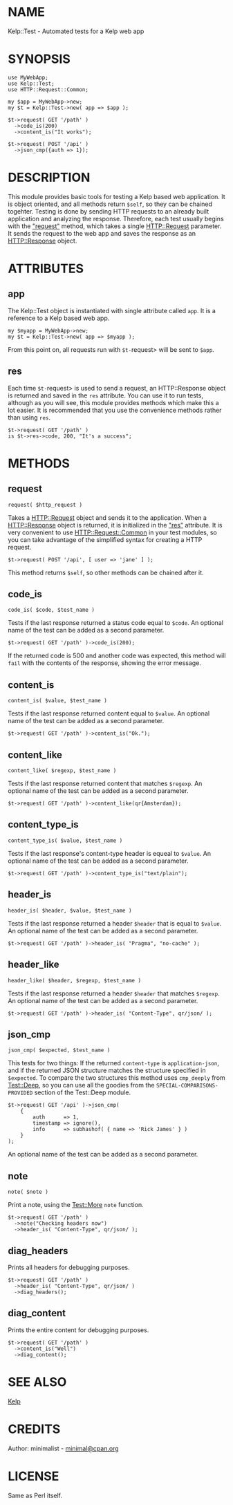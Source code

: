# NAME

Kelp::Test - Automated tests for a Kelp web app

# SYNOPSIS

    use MyWebApp;
    use Kelp::Test;
    use HTTP::Request::Common;

    my $app = MyWebApp->new;
    my $t = Kelp::Test->new( app => $app );

    $t->request( GET '/path' )
      ->code_is(200)
      ->content_is("It works");

    $t->request( POST '/api' )
      ->json_cmp({auth => 1});

# DESCRIPTION

This module provides basic tools for testing a Kelp based web application. It
is object oriented, and all methods return `$self`, so they can be chained
togehter.
Testing is done by sending HTTP requests to an already built application and
analyzing the response. Therefore, each test usually begins with the ["request"](#request)
method, which takes a single [HTTP::Request](http://search.cpan.org/perldoc?HTTP::Request) parameter. It sends the request to
the web app and saves the response as an [HTTP::Response](http://search.cpan.org/perldoc?HTTP::Response) object.

# ATTRIBUTES

## app

The Kelp::Test object is instantiated with single attribute called `app`. It
is a reference to a Kelp based web app.

    my $myapp = MyWebApp->new;
    my $t = Kelp::Test->new( app => $myapp );

From this point on, all requests run with `$t-`request> will be sent to `$app`.

## res

Each time `$t-`request> is used to send a request, an HTTP::Response object is
returned and saved in the `res` attribute. You can use it to run tests,
although as you will see, this module provides methods which make this a lot
easier. It is recommended that you use the convenience methods rather than using
`res`.

    $t->request( GET '/path' )
    is $t->res->code, 200, "It's a success";

# METHODS

## request

`request( $http_request )`

Takes a [HTTP::Request](http://search.cpan.org/perldoc?HTTP::Request) object and sends it to the application. When a
[HTTP::Response](http://search.cpan.org/perldoc?HTTP::Response) object is returned, it is initialized in the ["res"](#res)
attribute.
It is very convenient to use [HTTP::Request::Common](http://search.cpan.org/perldoc?HTTP::Request::Common) in your test modules, so
you can take advantage of the simplified syntax for creating a HTTP request.

    $t->request( POST '/api', [ user => 'jane' ] );

This method returns `$self`, so other methods can be chained after it.

## code\_is

`code_is( $code, $test_name )`

Tests if the last response returned a status code equal to `$code`. An optional
name of the test can be added as a second parameter.

    $t->request( GET '/path' )->code_is(200);

If the returned code is 500 and another code was expected, this method will
`fail` with the contents of the response, showing the error message.

## content\_is

`content_is( $value, $test_name )`

Tests if the last response returned content equal to `$value`. An optional
name of the test can be added as a second parameter.

    $t->request( GET '/path' )->content_is("Ok.");

## content\_like

`content_like( $regexp, $test_name )`

Tests if the last response returned content that matches `$regexp`. An optional
name of the test can be added as a second parameter.

    $t->request( GET '/path' )->content_like(qr{Amsterdam});

## content\_type\_is

`content_type_is( $value, $test_name )`

Tests if the last response's content-type header is equeal to `$value`. An optional
name of the test can be added as a second parameter.

    $t->request( GET '/path' )->content_type_is("text/plain");

## header\_is

`header_is( $header, $value, $test_name )`

Tests if the last response returned a header `$header` that is equal to
`$value`. An optional name of the test can be added as a second parameter.

    $t->request( GET '/path' )->header_is( "Pragma", "no-cache" );

## header\_like

`header_like( $header, $regexp, $test_name )`

Tests if the last response returned a header `$header` that matches `$regexp`.
An optional name of the test can be added as a second parameter.

    $t->request( GET '/path' )->header_is( "Content-Type", qr/json/ );

## json\_cmp

`json_cmp( $expected, $test_name )`

This tests for two things: If the returned `content-type` is
`application-json`, and if the returned JSON structure matches the structure
specified in `$expected`. To compare the two structures this method uses
`cmp_deeply` from [Test::Deep](http://search.cpan.org/perldoc?Test::Deep), so you can use all the goodies from the
`SPECIAL-COMPARISONS-PROVIDED` section of the Test::Deep module.

    $t->request( GET '/api' )->json_cmp(
        {
            auth      => 1,
            timestamp => ignore(),
            info      => subhashof( { name => 'Rick James' } )
        }
    );

An optional name of the test can be added as a second parameter.

## note

`note( $note )`

Print a note, using the [Test::More](http://search.cpan.org/perldoc?Test::More) `note` function.

    $t->request( GET '/path' )
      ->note("Checking headers now")
      ->header_is( "Content-Type", qr/json/ );

## diag\_headers

Prints all headers for debugging purposes.

    $t->request( GET '/path' )
      ->header_is( "Content-Type", qr/json/ )
      ->diag_headers();

## diag\_content

Prints the entire content for debugging purposes.

    $t->request( GET '/path' )
      ->content_is("Well")
      ->diag_content();

# SEE ALSO

[Kelp](http://search.cpan.org/perldoc?Kelp)

# CREDITS

Author: minimalist - minimal@cpan.org

# LICENSE

Same as Perl itself.
